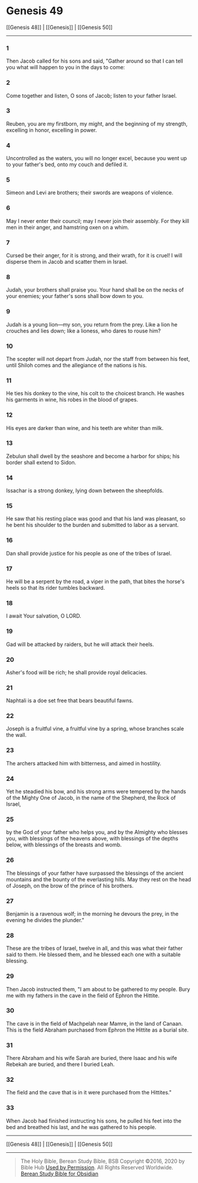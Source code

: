 # Genesis 49

[[Genesis 48]] | [[Genesis]] | [[Genesis 50]]

---

### 1
Then Jacob called for his sons and said, "Gather around so that I can tell you what will happen to you in the days to come:

### 2
Come together and listen, O sons of Jacob; listen to your father Israel.

### 3
Reuben, you are my firstborn, my might, and the beginning of my strength, excelling in honor, excelling in power.

### 4
Uncontrolled as the waters, you will no longer excel, because you went up to your father's bed, onto my couch and defiled it.

### 5
Simeon and Levi are brothers; their swords are weapons of violence.

### 6
May I never enter their council; may I never join their assembly. For they kill men in their anger, and hamstring oxen on a whim.

### 7
Cursed be their anger, for it is strong, and their wrath, for it is cruel! I will disperse them in Jacob and scatter them in Israel.

### 8
Judah, your brothers shall praise you. Your hand shall be on the necks of your enemies; your father's sons shall bow down to you.

### 9
Judah is a young lion—my son, you return from the prey. Like a lion he crouches and lies down; like a lioness, who dares to rouse him?

### 10
The scepter will not depart from Judah, nor the staff from between his feet, until Shiloh comes and the allegiance of the nations is his.

### 11
He ties his donkey to the vine, his colt to the choicest branch. He washes his garments in wine, his robes in the blood of grapes.

### 12
His eyes are darker than wine, and his teeth are whiter than milk.

### 13
Zebulun shall dwell by the seashore and become a harbor for ships; his border shall extend to Sidon.

### 14
Issachar is a strong donkey, lying down between the sheepfolds.

### 15
He saw that his resting place was good and that his land was pleasant, so he bent his shoulder to the burden and submitted to labor as a servant.

### 16
Dan shall provide justice for his people as one of the tribes of Israel.

### 17
He will be a serpent by the road, a viper in the path, that bites the horse's heels so that its rider tumbles backward.

### 18
I await Your salvation, O LORD.

### 19
Gad will be attacked by raiders, but he will attack their heels.

### 20
Asher's food will be rich; he shall provide royal delicacies.

### 21
Naphtali is a doe set free that bears beautiful fawns.

### 22
Joseph is a fruitful vine, a fruitful vine by a spring, whose branches scale the wall.

### 23
The archers attacked him with bitterness, and aimed in hostility.

### 24
Yet he steadied his bow, and his strong arms were tempered by the hands of the Mighty One of Jacob, in the name of the Shepherd, the Rock of Israel,

### 25
by the God of your father who helps you, and by the Almighty who blesses you, with blessings of the heavens above, with blessings of the depths below, with blessings of the breasts and womb.

### 26
The blessings of your father have surpassed the blessings of the ancient mountains and the bounty of the everlasting hills. May they rest on the head of Joseph, on the brow of the prince of his brothers.

### 27
Benjamin is a ravenous wolf; in the morning he devours the prey, in the evening he divides the plunder."

### 28
These are the tribes of Israel, twelve in all, and this was what their father said to them. He blessed them, and he blessed each one with a suitable blessing.

### 29
Then Jacob instructed them, "I am about to be gathered to my people. Bury me with my fathers in the cave in the field of Ephron the Hittite.

### 30
The cave is in the field of Machpelah near Mamre, in the land of Canaan. This is the field Abraham purchased from Ephron the Hittite as a burial site.

### 31
There Abraham and his wife Sarah are buried, there Isaac and his wife Rebekah are buried, and there I buried Leah.

### 32
The field and the cave that is in it were purchased from the Hittites."

### 33
When Jacob had finished instructing his sons, he pulled his feet into the bed and breathed his last, and he was gathered to his people.

---

[[Genesis 48]] | [[Genesis]] | [[Genesis 50]]

---

> The Holy Bible, Berean Study Bible, BSB
> Copyright &copy;2016, 2020 by Bible Hub
> [Used by Permission](https://berean.bible/terms.htm). All Rights Reserved Worldwide.
> [Berean Study Bible for Obsidian](https://github.com/gapmiss/berean-study-bible-for-obsidian)</small>

